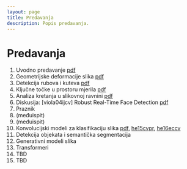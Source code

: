 ```yaml
---
layout: page
title: Predavanja
description: Popis predavanja.
---
```


# Predavanja
1. Uvodno predavanje [pdf](http://www.zemris.fer.hr/~ssegvic/vision/cv_intro.pdf)
2. Geometrijske deformacije slika [pdf](https://github.com/cvunizg/cvunizg.github.io/blob/main/P2.pdf)
3. Detekcija rubova i kuteva [pdf](http://www.zemris.fer.hr/~ssegvic/vision/cv_gradients.pdf)
4. Ključne točke u prostoru mjerila [pdf](https://github.com/cvunizg/cvunizg.github.io/blob/main/racvid04.pdf)
5. Analiza kretanja u slikovnoj ravnini [pdf](https://github.com/cvunizg/cvunizg.github.io/blob/main/RacVid_P5_motion.pdf)
6. Diskusija: [viola04ijcv] Robust Real-Time Face Detection [pdf](https://link.springer.com/content/pdf/10.1023/B:VISI.0000013087.49260.fb.pdf)
7. Praznik
8. (međuispit)
9. (međuispit)
10. Konvolucijski modeli za klasifikaciju slika [pdf](http://www.zemris.fer.hr/~ssegvic/vision/cv_gradients.pdf), [he15cvpr](https://arxiv.org/abs/1512.03385), [he16eccv](https://arxiv.org/abs/1603.05027)
11. Detekcija objekata i semantička segmentacija
12. Generativni modeli slika
13. Transformeri
14. TBD
15. TBD
